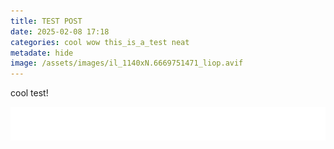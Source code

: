 ```yaml
---
title: TEST POST
date: 2025-02-08 17:18
categories: cool wow this_is_a_test neat
metadate: hide
image: /assets/images/il_1140xN.6669751471_liop.avif
---
```

cool test!

![](/assets/images/logo.png)